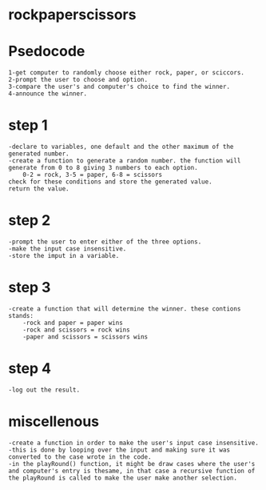 # rockpaperscissors

# Psedocode 
    1-get computer to randomly choose either rock, paper, or sciccors.
    2-prompt the user to choose and option.
    3-compare the user's and computer's choice to find the winner.
    4-announce the winner.

# step 1
    -declare to variables, one default and the other maximum of the generated number.
    -create a function to generate a random number. the function will generate from 0 to 8 giving 3 numbers to each option.
        0-2 = rock, 3-5 = paper, 6-8 = scissors
    check for these conditions and store the generated value.
    return the value.

# step 2
    -prompt the user to enter either of the three options.
    -make the input case insensitive.
    -store the imput in a variable.

# step 3
    -create a function that will determine the winner. these contions stands:
        -rock and paper = paper wins
        -rock and scissors = rock wins
        -paper and scissors = scissors wins
# step 4 
    -log out the result.

# miscellenous
    -create a function in order to make the user's input case insensitive.
    -this is done by looping over the input and making sure it was converted to the case wrote in the code.
    -in the playRound() function, it might be draw cases where the user's and computer's entry is thesame, in that case a recursive function of the playRound is called to make the user make another selection. 









